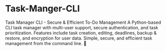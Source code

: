 # Task-Manger-CLI
Task Manager CLI - Secure &amp; Efficient To-Do Management A Python-based CLI task manager with multi-user support, secure authentication, and task prioritization. Features include task creation, editing, deadlines, backup &amp; restore, and encryption for user data. Simple, secure, and efficient task management from the command line. 🚀
